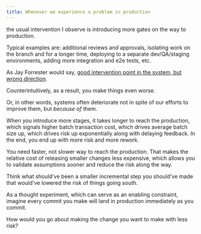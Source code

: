 ```yaml
---
title: Whenever we experience a problem in production
---
```


the usual intervention I observe is introducing more gates on the way to production.

Typical examples are: additional reviews and approvals, isolating work on the branch and for a longer time, deploying to a separate dev/QA/staging environments, adding more integration and e2e tests, etc.



As Jay Forrester would say, [good intervention point in the system, but wrong direction](https://donellameadows.org/archives/leverage-points-places-to-intervene-in-a-system/). 

Counterintuitively, as a result, you make things even worse. 

Or, in other words, systems often deteriorate not in spite of our efforts to improve them, but _because of_ them.



When you introduce more stages, it takes longer to reach the production, which signals higher batch transaction cost, which drives average batch size up, which drives risk up exponentially along with delaying feedback. In the end, you end up with more risk and more rework.



You need faster, not slower way to reach the production. That makes the relative cost of releasing smaller changes less expensive, which allows you to validate assumptions sooner and reduce the risk along the way.



Think what should’ve been a smaller incremental step you should’ve made that would’ve lowered the risk of things going south.



As a thought experiment, which can serve as an enabling constraint, imagine every commit you make will land in production immediately as you commit.

How would you go about making the change you want to make with less risk?
